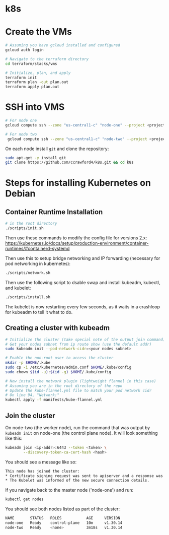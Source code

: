 # k8s

# Create the VMs

```bash
# Assuming you have gcloud installed and configured
gcloud auth login

# Navigate to the terraform directory
cd terraform/stacks/vms

# Initialize, plan, and apply
terraform init
terraform plan -out plan.out
terraform apply plan.out
```

# SSH into VMS

```bash
# For node one
gcloud compute ssh --zone "us-central1-c" "node-one" --project <project-id>

# For node two
 gcloud compute ssh --zone "us-central1-c" "node-two" --project <project-id>
```

On each node install `git` and clone the repository:

```bash
sudo apt-get -y install git
git clone https://github.com/ccrawford4/k8s.git && cd k8s
```

# Steps for installing Kubernetes on Debian

## Container Runtime Installation

```bash
# in the root directory
./scripts/init.sh
```

Then use these commands to modify the config file for versions 2.x:
<https://kubernetes.io/docs/setup/production-environment/container-runtimes/#containerd-systemd>

Then use this to setup bridge networking and IP forwarding (necessary for pod networking in kubernetes):

```bash
./scripts/network.sh
```

Then use the following script to dsable swap and install kubeadm, kubectl, and kubelet:

```bash
./scripts/install.sh
```

The  kubelet is now restarting every few seconds, as it waits in a crashloop for kubeadm to tell it what to do.

## Creating a cluster with kubeadm

```bash
# Initialize the cluster (take special note of the output join command)
# Get your nodes subnet from ip route show (use the default addr)
sudo kubeadm init --pod-network-cidr=<your nodes subnet>

# Enable the non-root user to access the cluster
mkdir -p $HOME/.kube
sudo cp -i /etc/kubernetes/admin.conf $HOME/.kube/config
sudo chown $(id -u):$(id -g) $HOME/.kube/config

# Now install the network plugin (lightweight flannel in this case)
# Assuming you are in the root directory of the repo
# Update the kube-flannel.yml file to match your pod network cidr
# On line 94, "Network:"
kubectl apply -f manifests/kube-flannel.yml
```

## Join the cluster

On node-two (the worker node), run the command that was output by `kubeadm init` on node-one (the control plane node). It will look something like this:

```bash
kubeadm join <ip-addr>:6443 --token <token> \
        --discovery-token-ca-cert-hash <hash>
```

You should see a message like so:

```bash
This node has joined the cluster:
* Certificate signing request was sent to apiserver and a response was received.
* The Kubelet was informed of the new secure connection details.
```

If you navigate back to the master node ('node-one') and run:

```bash
kubectl get nodes
```

You should see both nodes listed as part of the cluster:

```bash
NAME       STATUS   ROLES           AGE     VERSION
node-one   Ready    control-plane   10m     v1.30.14
node-two   Ready    <none>          3m18s   v1.30.14
